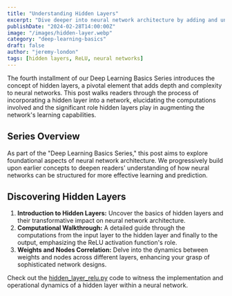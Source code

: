 ```yaml
---
title: "Understanding Hidden Layers"
excerpt: "Dive deeper into neural network architecture by adding and understanding the computations involved in a hidden layer, laying the groundwork for more complex networks."
publishDate: "2024-02-28T14:00:00Z"
image: "/images/hidden-layer.webp"
category: "deep-learning-basics"
draft: false
author: "jeremy-london"
tags: [hidden layers, ReLU, neural networks]
---
```


The fourth installment of our Deep Learning Basics Series introduces the concept of hidden layers, a pivotal element that adds depth and complexity to neural networks. This post walks readers through the process of incorporating a hidden layer into a network, elucidating the computations involved and the significant role hidden layers play in augmenting the network's learning capabilities.

## Series Overview

As part of the "Deep Learning Basics Series," this post aims to explore foundational aspects of neural network architecture. We progressively build upon earlier concepts to deepen readers' understanding of how neural networks can be structured for more effective learning and prediction.

## Discovering Hidden Layers

1. **Introduction to Hidden Layers:** Uncover the basics of hidden layers and their transformative impact on neural network architecture.
2. **Computational Walkthrough:** A detailed guide through the computations from the input layer to the hidden layer and finally to the output, emphasizing the ReLU activation function's role.
3. **Weights and Nodes Correlation:** Delve into the dynamics between weights and nodes across different layers, enhancing your grasp of sophisticated network designs.

Check out the [hidden_layer_relu.py](./hidden_layer_relu.py) code to witness the implementation and operational dynamics of a hidden layer within a neural network.
